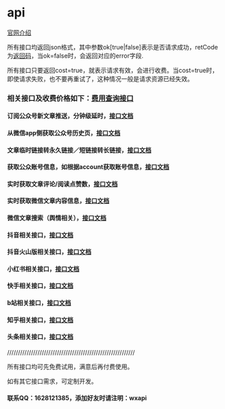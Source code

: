 # api

[官网介绍](http://www.whosecard.com?from=api-doc)

所有接口均返回json格式，其中参数ok[true|false]表示是否请求成功，retCode为[返回码](https://iwoods.coding.net/p/wxapi-doc/d/wxapi-doc/git/blob/master/retcode.md)，当ok=false时，会返回对应的error字段.

所有接口只要返回cost=true，就表示请求有效，会进行收费。当cost=true时，即使请求失败，也不要再重试了，这种情况一般是请求资源已经失效。

### 相关接口及收费价格如下：[费用查询接口](https://iwoods.coding.net/p/wxapi-doc/d/wxapi-doc/git/blob/master/pay.md)

#### 订阅公众号新文章推送，分钟级延时，[接口文档](https://iwoods.coding.net/p/wxapi-doc/d/wxapi-doc/git/blob/master/gzhsubscription.md)

#### 从微信app侧获取公众号历史页，[接口文档](https://iwoods.coding.net/p/wxapi-doc/d/wxapi-doc/git/blob/master/api-profile.md)

#### 文章临时链接转永久链接／短链接转长链接，[接口文档](https://iwoods.coding.net/p/wxapi-doc/d/wxapi-doc/git/blob/master/api2.md)

#### 获取公众账号信息，如根据account获取账号信息，[接口文档](https://iwoods.coding.net/p/wxapi-doc/d/wxapi-doc/git/blob/master/api3.md)

#### 实时获取文章评论/阅读点赞数，[接口文档](https://iwoods.coding.net/p/wxapi-doc/d/wxapi-doc/git/blob/master/api4.md)

#### 实时获取微信文章内容信息，[接口文档](https://iwoods.coding.net/p/wxapi-doc/d/wxapi-doc/git/blob/master/wxarticle.md)

#### 微信文章搜索（舆情相关），[接口文档](https://iwoods.coding.net/p/wxapi-doc/d/wxapi-doc/git/blob/master/wxsearch.md)

<!--
#### 获取搜狗公众号/关键字最近N天内的更新文章，[接口文档](https://iwoods.coding.net/p/wxapi-doc/d/wxapi-doc/git/blob/master/api5.md)
```
最近N天的范围是：7 >= N >= 1
单次调用计费跟返回的文章数量有关：
文章数量／10，再向上取整，最后乘以0.1，比如返回53篇文章，将收取0.6元。
文章链接均为临时链接。

本接口只要抓取成功，即时没有更新任何文章，也要收取0.1。
```

#### 微信指数，[接口文档](https://iwoods.coding.net/p/wxapi-doc/d/wxapi-doc/git/blob/master/wxindex.md)
-->

#### 抖音相关接口，[接口文档](https://iwoods.coding.net/p/wxapi-doc/d/wxapi-doc/git/blob/master/douyin.md)

#### 抖音火山版相关接口，[接口文档](https://iwoods.coding.net/p/wxapi-doc/d/wxapi-doc/git/blob/master/douyinhuoshan.md)

#### 小红书相关接口，[接口文档](https://iwoods.coding.net/p/wxapi-doc/d/wxapi-doc/git/blob/master/xiaohongshu.md)

#### 快手相关接口，[接口文档](https://iwoods.coding.net/p/wxapi-doc/d/wxapi-doc/git/blob/master/kuaishou.md)

#### b站相关接口，[接口文档](https://iwoods.coding.net/p/wxapi-doc/d/wxapi-doc/git/blob/master/bilibili.md)

#### 知乎相关接口，[接口文档](https://iwoods.coding.net/p/wxapi-doc/d/wxapi-doc/git/blob/master/zhihu.md)

#### 头条相关接口，[接口文档](https://iwoods.coding.net/p/wxapi-doc/d/wxapi-doc/git/blob/master/toutiao.md)

///////////////////////////////////////////////////////////

所有接口均可先免费试用，满意后再付费使用。

如有其它接口需求，可定制开发。

#### 联系QQ：1628121385，添加好友时请注明：wxapi

